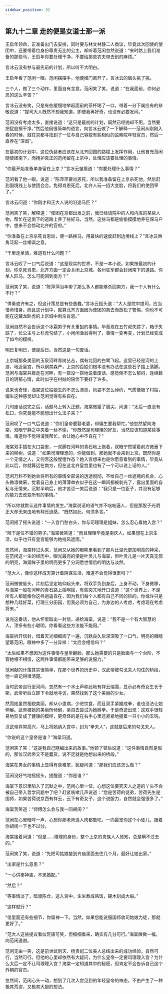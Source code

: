 ```yaml
---
sidebar_position: 92
---
```


## 第九十二章 **走的便是女道士那一派**

王启年领命，正准备出门去安排，同时要与林文林静二人商议，毕竟此次回使的使团中，还要带着位身份尊贵无比的公主，却听着范闲忽然说道：“来时路上我们准备的那些马，王启年你要处理干净，不要给那些农夫带去别的麻烦。”

言冰云没有参与最先前的计划，所以听不大明白。

王启年看了范闲一眼。范闲摆摆手，他便推门离开了。言冰云的眉头挑了挑。

三个人，做了三个动作，里面自有含意。范闲笑了笑，说道：“在我面前，你何必忍的这么辛苦？”

言冰云没有笑，只是有些缓慢地举起面前的茶杯喝了一口，带着一分下属应有的恭敬说道：“提司大人既然不想我知道，即便我再好奇，也没有必要发问。”

范闲没有考虑太多，直接说道：“这只是最初的计划，既然已经抛却不用，当然要把屁股擦干净。”然后他用很简单的语言，向言冰云做了一下解释——范闲从刚刚入春的时候，就在京都寻找到了一位与自己容貌有些相似的监察院年轻官员，然后一直养在“深闺”。

在最初的计划中，这位伪装者应该在从北齐回国的路程上发挥作用，让他冒充范闲随使团南下，而掩护真正的范闲留在上京中，处理应该要处理的事情。

“你最开始准备单身留在上京？”言冰云皱眉道：“你要处理什么事情？”

范闲看了他一眼，说道：“陈萍萍要肖恩死，所以我准备留在上京杀死他，然后赶到国境线上与使团会合。免得肖恩死后，北齐人玩一招大变脸，将我们的使团宰了。”

言冰云问道：“你刚才和王大人说的沿途马匹？”

范闲笑了笑，解释道：“使团在京都出发之前，我已经请院中的人和内库的某些人物，帮忙在这南下的道路上养了些好马，当然，这些马都是偷偷摸摸地养在保马户中，想来不会惊动北齐的官府。”

“你准备在上京杀死肖恩后，便一路换马，用最快的速度赶到边境线上？”言冰云唇角泛起一丝嘲讽之意。

“千里走单骑，难道有什么问题？”

言冰云叹了一口气后说道：“这是现实的世界，不是一本小说。如果按最初的计划，你杀死肖恩，北齐方面一定会关闭上京城，各州驻军都会封闭南下的道路。你单人匹马，怎么可能回到南方？”

范闲笑了笑，说道：“陈萍萍当年带了那么多人都能够杀回南方，我一个人有什么不行？”

“悍勇或许有之，但这计策总是有些愚蠢。”言冰云摇头道：“大人是院中提司，应当惜命惜身。而且这计划中，就算北齐方面因为使团的离去而放松了警惕，你也不可能在这藏龙卧虎的上京城中刺杀肖恩。”

范闲自然不会告诉这个冰霜男子有关重狙的事情。毕竟现在五竹叔失踪了，箱子失踪了，长公主与上杉虎勾结了，小闲闲渔翁得利了，事情一变再变，计划已经变成了如今的模样。

明日复明日，便是后日。当然这是一句废话。

上京城那条美丽的玉泉河畔青树丛丛，偶有北回的白鹭飞起。这里已经是河的上游，地近皇宫，所以纲禁森严，上京的百姓们根本没有办法在这些石子路上落脚。范闲与海棠并肩走在河畔，有一搭没一搭地说着废话，感觉倒不怎么郁闷，连绵数日的阴郁心情，此时似乎在村姑的陪伴下要好了许多。

说来也奇怪，海棠这位姑娘生的不怎么漂亮，风姿不怎么绰约，气质像极了村姑，偏生这种感觉却让范闲觉得有些自在。

几句废话说完之后，话题马上转入正题，海棠微蹙了眉尖，问道：“太后一直没有松口，你究竟能不能想出什么法子来？”

范闲叹了一口气后说道：“你们皇帝要娶老婆，却偏生要我帮忙。”他忽然望向海棠，双眼宁静之中夹着一丝不愉，“你既然是司理理的好友，当然应该知道某些事情。难道你不觉得请我帮忙，会让她心中不自在？”

海棠双手插在大口袋里，一双脚在河畔的青石地上拖着，双眼宁然望着前方微垂下来的柳树，说道：“如果司理理想的，你能做到，那她就不会来到上京。既然你是一个无情之人，又何苦这般惺惺作态？她入宫想来也是你愿意看到的事情，毕竟从此以后，你就算远在南方，但在这北齐皇宫里也有了一个可以说上话的人。”

范闲万料不到她会将所有的事情全部说的透透彻彻，不给自己一丝遮掩的机会，心头微凛微窘，觉着自己身上的薄薄单衣似乎在这一瞬间都被剥光了，露出里面的自私与无情来。沉默半晌后，他才苦涩一笑后说道：“我只是一位臣子，并没有足够的能力去改变所有的事情。”

“所以你就默认这件事情的发生。”海棠说话的语气并不咄咄逼人，但是那股子光明正大却无来由地有种压迫感，“既然如此，何须多言。”

范闲摇了摇头说道：“一入宫门愁白头，你与司理理是姐妹，怎么忍心看她入宫？”

“陛下是位不错的男子。”海棠微笑道：“而且理理毕竟是南庆人，如果想在上京生活，似乎也只有皇宫能够为她挡风遮雨。”

忽然间，海棠转过头来，范闲又从她的眼眸里看到了那片比湖光更加明亮的神采，在范闲这一生的经历中，眼光最亮的便是叶灵儿与海棠，但叶灵儿是一片天真无邪的明亮，海棠眸子里的明亮更多了分洞悉世情后的明达与淡然。

“范大人，像你这样成天算计着阴谋生活，难道不会觉得很累吗？”

范闲微微低头，片刻后坚定地仰起头来，将双手负到身后，上身不动，下身微移，与海棠一般在河畔的青石路上摇啊摇，有些突兀地开口说道：“这个世界上，不是所有人都能像你这样逍遥自在，因为我们每个人都有自己不同的目的。你或许只是想种几畦好菜，打理三分田园，但我必须为自己，为身边的人考虑，考虑现在考虑将来。”

说完这番话，他从怀里取出一封信，递给海棠，说道：“我不是一个有大智慧的人，顶多有些小聪明，你看看这些方法能不能用。”

海棠拆开信封，借着天光细细阅了一遍，沉默良久后深深吸了一口气，明亮的眼睛望着范闲，眼神中多了一分异样：“太后会相信吗？”

“太后如果不想因为这件事情与皇帝翻脸，那么她需要的只是脸面与一个台阶，不管她相不相信，这两件事情都能带来足够的说服力。”

范闲献的计策其实很简单，在那个世界的历史中，汉武帝被勾戈夫人勾住的桥段，他一直记得很清楚。

当时武帝巡行至河间，忽然有一个术士声称此地有祥云瑞蔼，显示必有奇女生长于斯。武帝听后立即下令就地寻访，果然找到了这个美丽的少女。

然而她虽然相貌美丽，却从小患病，少进饮食，而且双手紧握成拳，谁也没法让她伸展。武帝被她的美丽所倾倒，亲自去尝试为她掰拳。于是奇迹出现：这双手很轻易地恢复成了健康的模样，更奇怪的是在右手心里还紧紧地握着一只小小的玉钩。

汉武帝异常高兴，马上将她纳入宫中，封为“拳夫人”，这就是后来的勾戈夫人。

“你说的这个皇帝是谁？”海棠问道。

范闲笑了笑：“这是我自己瞎编出来的故事。”他顿了顿后说道：“这件事情自然是假的，那位汉武帝又不是蠢货，说不定就是他想出来的桥段。”

海棠在男女的事情上显得有些稚笨，犹疑问道：“那我们应该怎么做？”

范闲没好气地摇摇头，提醒道：“你是谁？”

海棠下意识里陷入了沉默之中，范闲心里一怔，心想这位要究天人之道的丫头不会被自己带入哲学问题中了吧？赶紧咳嗽几声说道：“您是苦荷的徒弟，苦荷先生是国师，如果苦荷说京西有祥云，云下有奇女子，这个说服力，自然就会强很多了。”

海棠苦笑道：“师傅怎么会与我一同胡闹？”

范闲在心里暗哼一声，心想你那老师连人肉都敢吃，一向最宠你这个小徒儿，跟着你胡闹一下也不过分。

海棠接着问道：“但是……理理的身份，整个上京的贵族人人皆知，总是瞒不过去的。”

范闲笑了笑，说道：“先把司姑娘接到齐庙里面去住几个月，最好让她出家。”

“出家是什么意思？”

“一心供奉神庙，不思婚配。”

“然后？”

“等事情淡了，暗渡陈仓，送入宫中，生米煮成熟饭，硬木刻成大船。”

“这样就行？”

“信里面还有些细节，你留神一下。当然，如果您能说服国师收司姑娘为徒，那就更好了。”

“范大人这些提议看似荒唐可笑，但细细看来，确实有几分可行。”海棠微微一福，向范闲道谢。

范闲无由一笑，这是前世武则天、杨贵妃二位美人总结出来的成功经验，自然可行，当然可行。但他的心里却依然有大疑问，为什么皇帝一定要司理理入宫？为什么太后一定不让司理理入宫？海棠一定知道其中的秘密，但肯定不会告诉自己这个外朝的官员。

忽然间，范闲心头一动，想到了几次入宫见到的年轻皇帝的神态，不由产生了一种极其荒谬，又极其大胆的想法。

